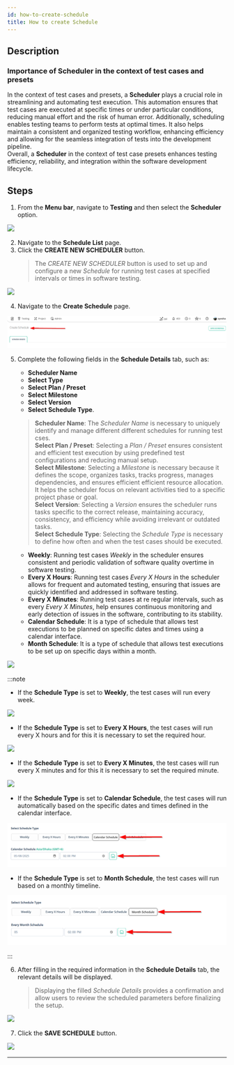 ```yaml
---
id: how-to-create-schedule
title: How to create Schedule
---
```


## Description

### Importance of Scheduler in the context of test cases and presets

In the context of test cases and presets, a **Scheduler** plays a crucial role in streamlining and automating test execution. This automation ensures that test cases are executed at specific times or under particular conditions, reducing manual effort and the risk of human error. Additionally, scheduling enables testing teams to perform tests at optimal times. It also helps maintain a consistent and organized testing workflow, enhancing efficiency and allowing for the seamless integration of tests into the development pipeline.  
Overall, a **Scheduler** in the context of test case presets enhances testing efficiency, reliability, and integration within the software development lifecycle.

## Steps

1. From the **Menu bar**, navigate to **Testing** and then select the **Scheduler** option.

![](/img/how-tos/how-to-create-schedule/scheduler-option.png)

2. Navigate to the **Schedule List** page.
3. Click the **CREATE NEW SCHEDULER** button.
   > The *CREATE NEW SCHEDULER* button is used to set up and configure a new *Schedule* for running test cases at specified intervals or times in software testing.

![](/img/how-tos/how-to-create-schedule/new-scheduler.png)

4. Navigate to the **Create Schedule** page.

![](/img/how-tos/how-to-create-schedule/create-schedule.png)

5. Complete the following fields in the **Schedule Details** tab, such as:  
   - **Scheduler Name**  
   - **Select Type**  
   - **Select Plan / Preset**
   - **Select Milestone**
   - **Select Version**
   - **Select Schedule Type**.  

   > **Scheduler Name**: The *Scheduler Name* is necessary to uniquely identify and manage different different schedules for running test cses.  
   > **Select Plan / Preset**: Selecting a *Plan / Preset* ensures consistent and efficient test execution by using predefined test configurations and reducing manual setup.  
   > **Select Milestone**: Selecting a *Milestone* is necessary because it defines the scope, organizes tasks, tracks progress, manages dependencies, and ensures efficient efficient resource allocation. It helps the scheduler focus on relevant activities tied to a specific project phase or goal.  
   > **Select Version**: Selecting a *Version* ensures the scheduler runs tasks specific to the correct release, maintaining accuracy, consistency, and efficiency while avoiding irrelevant or outdated tasks.  
   > **Select Schedule Type**: Selecting the *Schedule Type* is necessary to define how often and when the test cases should be executed. 
      - **Weekly**: Running test cases *Weekly* in the scheduler ensures consistent and periodic validation of software quality overtime in software testing.  
      - **Every X Hours**: Running test cases *Every X Hours* in the scheduler allows for frequent and automated testing, ensuring that issues are quickly identified and addressed in software testing.  
      - **Every X Minutes**: Running test cases at re regular intervals, such as every *Every X Minutes*, help ensures continuous monitoring and early detection of issues in the software, contributing to its stability.  
      - **Calendar Schedule**: It is a type of schedule that allows test executions to be planned on specific dates and times using a calendar interface.
      - **Month Schedule**: It is a type of schedule that allows test executions to be set up on specific days within a month.

![](/img/how-tos/how-to-create-schedule/week-schedule.png)

:::note

- If the **Schedule Type** is set to **Weekly**, the test cases will run every week. 

![](/img/how-tos/how-to-create-schedule/weekly-schedule.png)

- If the **Schedule Type** is set to **Every X Hours**, the test cases will run every X hours and for this it is necessary to set the required hour.  

![](/img/how-tos/how-to-create-schedule/hour-schedule.png)

- If the **Schedule Type** is set to **Every X Minutes**, the test cases will run every X minutes and for this it is necessary to set the required minute.

![](/img/how-tos/how-to-create-schedule/minute-schedule.png)

- If the **Schedule Type** is set to **Calendar Schedule**, the test cases will run automatically based on the specific dates and times defined in the calendar interface.

![](/img/how-tos/how-to-create-schedule/calendar-schedule.png)

- If the **Schedule Type** is set to **Month Schedule**, the test cases will run based on a monthly timeline.

![](/img/how-tos/how-to-create-schedule/month-schedule.png)

:::

6. After filling in the required information in the **Schedule Details** tab, the relevant details will be displayed.  
   > Displaying the filled *Schedule Details* provides a confirmation and allow users to review the scheduled parameters before finalizing the setup.
   
![](/img/how-tos/how-to-create-schedule/schedule-details.png)

7. Click the **SAVE SCHEDULE** button.

![](/img/how-tos/how-to-create-schedule/schedule-save.png)

---
